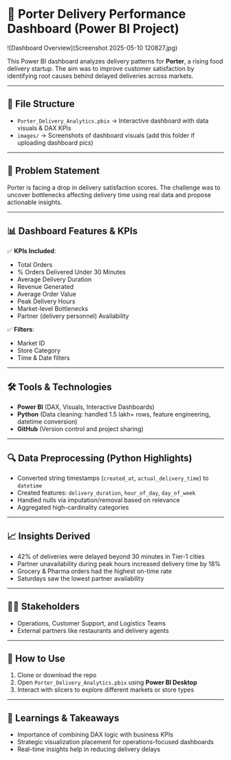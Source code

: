 # 🚚 Porter Delivery Performance Dashboard (Power BI Project)
![Dashboard Overview](Screenshot 2025-05-10 120827.jpg)

This Power BI dashboard analyzes delivery patterns for **Porter**, a rising food delivery startup. The aim was to improve customer satisfaction by identifying root causes behind delayed deliveries across markets.

---

## 📁 File Structure

- `Porter_Delivery_Analytics.pbix` → Interactive dashboard with data visuals & DAX KPIs
- `images/` → Screenshots of dashboard visuals (add this folder if uploading dashboard pics)

---

## 📌 Problem Statement

Porter is facing a drop in delivery satisfaction scores. The challenge was to uncover bottlenecks affecting delivery time using real data and propose actionable insights.

---

## 📊 Dashboard Features & KPIs

✅ **KPIs Included**:
- Total Orders  
- % Orders Delivered Under 30 Minutes  
- Average Delivery Duration  
- Revenue Generated  
- Average Order Value  
- Peak Delivery Hours  
- Market-level Bottlenecks  
- Partner (delivery personnel) Availability

✅ **Filters**:
- Market ID  
- Store Category  
- Time & Date filters

---

## 🛠 Tools & Technologies

- **Power BI** (DAX, Visuals, Interactive Dashboards)  
- **Python** (Data cleaning: handled 1.5 lakh+ rows, feature engineering, datetime conversion)  
- **GitHub** (Version control and project sharing)

---

## 🔍 Data Preprocessing (Python Highlights)

- Converted string timestamps (`created_at`, `actual_delivery_time`) to `datetime`
- Created features: `delivery_duration`, `hour_of_day`, `day_of_week`
- Handled nulls via imputation/removal based on relevance
- Aggregated high-cardinality categories

---

## 📈 Insights Derived

- 42% of deliveries were delayed beyond 30 minutes in Tier-1 cities  
- Partner unavailability during peak hours increased delivery time by 18%  
- Grocery & Pharma orders had the highest on-time rate  
- Saturdays saw the lowest partner availability  

---

## 👩‍💼 Stakeholders

- Operations, Customer Support, and Logistics Teams  
- External partners like restaurants and delivery agents

---

## 📌 How to Use

1. Clone or download the repo
2. Open `Porter_Delivery_Analytics.pbix` using **Power BI Desktop**
3. Interact with slicers to explore different markets or store types

---

## 🧠 Learnings & Takeaways

- Importance of combining DAX logic with business KPIs  
- Strategic visualization placement for operations-focused dashboards  
- Real-time insights help in reducing delivery delays


